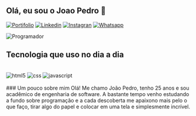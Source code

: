 
## Olá, eu sou o Joao Pedro 🤙

[![Portifolio](https://img.shields.io/website?label=portifoliojoao.com&style=for-the-badge&url=https://portifoliojoao.netlify.app/)](https://portifoliojoao.netlify.app/)
[![Linkedin](https://img.shields.io/badge/LinkedIn-0077B5?style=for-the-badge&logo=linkedin&logoColor=white)](https://www.linkedin.com/in/joao-pedro-costa-braga-65462321a/)
[![Instagran](https://img.shields.io/badge/Instagram-E4405F?style=for-the-badge&logo=instagram&logoColor=white)](https://www.instagram.com/braga.j/)
[![Whatsapp](https://img.shields.io/badge/WhatsApp-25D366?style=for-the-badge&logo=whatsapp&logoColor=white)](https://api.whatsapp.com/send?phone=5593991866606&text=Ola%2C%20vi%20seu%20perfil%20no%20GitHUb)

<img alt="Programador" align ="center" src="https://img.freepik.com/vetores-gratis/programador-pessoa-trabalhando-no-laptop-pc-com-codigo-de-programa-na-tela-codificacao-e-programacao-conceito-de-vetor-ilustracao-do-software-de-programacao-do-desenvolvedor-tipo-de-codificacao_53562-5178.jpg">


## Tecnologia que uso no dia a dia

<div style="display: iline_block"><br>
    <img align="center" alt="html5" src="https://img.shields.io/badge/HTML5-E34F26?style=for-the-badge&logo=html5&logoColor=white"> 
    <img align="center" alt="css" src="https://img.shields.io/badge/CSS3-1572B6?style=for-the-badge&logo=css3&logoColor=white"> 
    <img align="center" alt="javascript" src="https://img.shields.io/badge/JavaScript-F7DF1E?style=for-the-badge&logo=javascript&logoColor=black"> 
</div>


<br>
### Um pouco sobre mim
Olá! Me chamo João Pedro, tenho 25 anos e sou acadêmico de engenharia de software.
A bastante tempo venho estudando a fundo sobre programação e a cada descoberta me apaixono mais pelo o que faço, tirar algo do papel e colocar em uma tela e simplesmente incrível.
